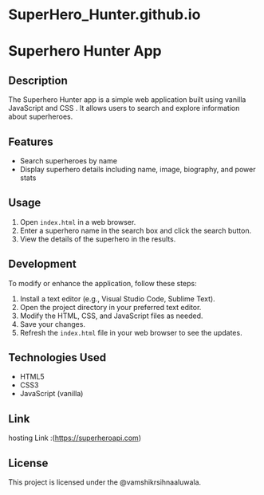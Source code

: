 # SuperHero_Hunter.github.io
# Superhero Hunter App

## Description
The Superhero Hunter app is a simple web application built using vanilla JavaScript and  CSS . It allows users to search and explore information about superheroes.

## Features
- Search superheroes by name
- Display superhero details including name, image, biography, and power stats
## Usage
1. Open `index.html` in a web browser.
2. Enter a superhero name in the search box and click the search button.
3. View the details of the superhero in the results.

## Development
To modify or enhance the application, follow these steps:

1. Install a text editor (e.g., Visual Studio Code, Sublime Text).
2. Open the project directory in your preferred text editor.
3. Modify the HTML, CSS, and JavaScript files as needed.
4. Save your changes.
5. Refresh the `index.html` file in your web browser to see the updates.

## Technologies Used
- HTML5
- CSS3
- JavaScript (vanilla)

## Link
hosting Link :(https://superheroapi.com) 

## License
This project is licensed under the @vamshikrsihnaaluwala.
